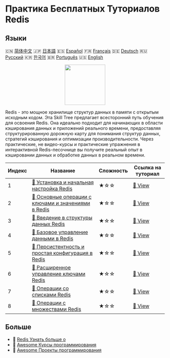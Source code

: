 # Практика Бесплатных Туториалов Redis

## Языки

🇨🇳 [简体中文](README_zh.md) 🇯🇵 [日本語](README_ja.md) 🇪🇸 [Español](README_es.md) 🇫🇷 [Français](README_fr.md) 🇩🇪 [Deutsch](README_de.md) 🇷🇺 [Русский](README_ru.md) 🇰🇷 [한국어](README_ko.md) 🇧🇷 [Português](README_pt.md) 🇺🇸 [English](README.md) 

<div align="center">
<img width="128px" src="https://file.labex.io/path/4MMYfz8sH7hJ.png">
</div>

Redis - это мощное хранилище структур данных в памяти с открытым исходным кодом. Эта Skill Tree предлагает всесторонний путь обучения для освоения Redis. Она идеально подходит для начинающих в области кэширования данных и приложений реального времени, предоставляя структурированную дорожную карту для понимания структур данных, стратегий кэширования и оптимизации производительности. Через практические, не видео-курсы и практические упражнения в интерактивной Redis-песочнице вы получите реальный опыт в кэшировании данных и обработке данных в реальном времени.

|   Индекс | Название                                                                                                                                      | Сложность   | Ссылка на туториал                                                                                  |
|----------|-----------------------------------------------------------------------------------------------------------------------------------------------|-------------|-----------------------------------------------------------------------------------------------------|
|        1 | [📖 Установка и начальная настройка Redis](https://labex.io/ru/tutorials/redis-installation-and-initial-setup-of-redis-552075)                | ★☆☆         | [🔗 View](https://labex.io/ru/tutorials/redis-installation-and-initial-setup-of-redis-552075)       |
|        2 | [📖 Основные операции с ключами и значениями в Redis](https://labex.io/ru/tutorials/redis-basic-key-value-operations-in-redis-552077)         | ★☆☆         | [🔗 View](https://labex.io/ru/tutorials/redis-basic-key-value-operations-in-redis-552077)           |
|        3 | [📖 Введение в структуры данных Redis](https://labex.io/ru/tutorials/redis-introduction-to-redis-data-structures-552078)                      | ★☆☆         | [🔗 View](https://labex.io/ru/tutorials/redis-introduction-to-redis-data-structures-552078)         |
|        4 | [📖 Базовое управление данными в Redis](https://labex.io/ru/tutorials/redis-basic-data-management-in-redis-552076)                            | ★☆☆         | [🔗 View](https://labex.io/ru/tutorials/redis-basic-data-management-in-redis-552076)                |
|        5 | [📖 Персистентность и простая конфигурация в Redis](https://labex.io/ru/tutorials/redis-persistence-and-simple-configuration-in-redis-552079) | ★☆☆         | [🔗 View](https://labex.io/ru/tutorials/redis-persistence-and-simple-configuration-in-redis-552079) |
|        6 | [📖 Расширенное управление ключами Redis](https://labex.io/ru/tutorials/redis-redis-advanced-key-management-552094)                           | ★☆☆         | [🔗 View](https://labex.io/ru/tutorials/redis-redis-advanced-key-management-552094)                 |
|        7 | [📖 Операции со списками Redis](https://labex.io/ru/tutorials/redis-redis-list-operations-552098)                                             | ★☆☆         | [🔗 View](https://labex.io/ru/tutorials/redis-redis-list-operations-552098)                         |
|        8 | [📖 Операции с множествами Redis](https://labex.io/ru/tutorials/redis-redis-set-operations-552104)                                            | ★☆☆         | [🔗 View](https://labex.io/ru/tutorials/redis-redis-set-operations-552104)                          |

## Больше

- 🔗 [Redis Узнать больше о](https://labex.io/ru/skilltrees/redis)
- 🔗 [Awesome Курсы программирования](https://github.com/labex-labs/awesome-programming-courses)
- 🔗 [Awesome Проекты программирования](https://github.com/labex-labs/awesome-programming-projects)

